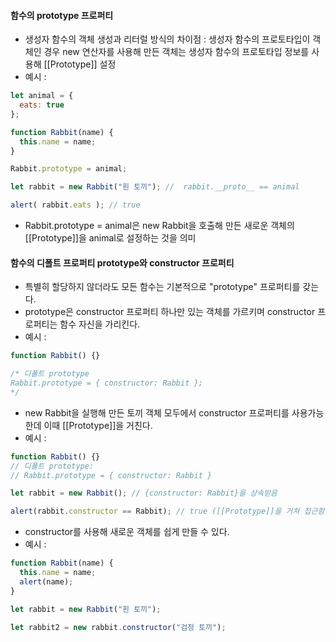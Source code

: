 #### 함수의 prototype 프로퍼티
  * 생성자 함수의 객체 생성과 리터럴 방식의 차이점 : 생성자 함수의 프로토타입이 객체인 경우 new 연산자를 사용해 만든 객체는 생성자 함수의 프로토타입 정보를 사용해 [[Prototype]] 설정
  * 예시 : 
```js
let animal = {
  eats: true
};

function Rabbit(name) {
  this.name = name;
}

Rabbit.prototype = animal;

let rabbit = new Rabbit("흰 토끼"); //  rabbit.__proto__ == animal

alert( rabbit.eats ); // true
```
  * Rabbit.prototype = animal은 new Rabbit을 호출해 만든 새로운 객체의 [[Prototype]]을 animal로 설정하는 것을 의미

#### 함수의 디폴트 프로퍼티 prototype와 constructor 프로퍼티
  * 특별히 할당하지 않더라도 모든 함수는 기본적으로 "prototype" 프로퍼티를 갖는다.
  * prototype은 constructor 프로퍼티 하나만 있는 객체를 가르키며 constructor 프로퍼티는 함수 자신을 가리킨다.
  * 예시 :
```js
function Rabbit() {}

/* 디폴트 prototype
Rabbit.prototype = { constructor: Rabbit };
*/
```
  * new Rabbit을 실행해 만든 토끼 객체 모두에서 constructor 프로퍼티를 사용가능한데 이때 [[Prototype]]을 거친다.
  * 예시 :
```js
function Rabbit() {}
// 디폴트 prototype:
// Rabbit.prototype = { constructor: Rabbit }

let rabbit = new Rabbit(); // {constructor: Rabbit}을 상속받음

alert(rabbit.constructor == Rabbit); // true ([[Prototype]]을 거쳐 접근함)
```

  * constructor를 사용해 새로운 객체를 쉽게 만들 수 있다.
  * 예시 : 
```js
function Rabbit(name) {
  this.name = name;
  alert(name);
}

let rabbit = new Rabbit("흰 토끼");

let rabbit2 = new rabbit.constructor("검정 토끼");
```
